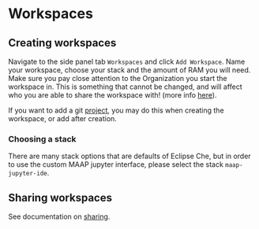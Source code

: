 # Workspaces

## Creating workspaces

Navigate to the side panel tab `Workspaces` and click `Add Workspace`. Name your workspace, choose your
stack and the amount of RAM you will need. Make sure you pay close attention to the Organization you start the
workspace in. This is something that cannot be changed, and will affect who you are able to share the workspace
with! (more info [here](./sharing.md)).

If you want to add a git [project](./projects.md), you may do this when creating the workspace, or add after creation.

### Choosing a stack

There are many stack options that are defaults of Eclipse Che, but in order to use the custom MAAP jupyter interface,
please select the stack `maap-jupyter-ide`.

## Sharing workspaces

See documentation on [sharing](./sharing.md).